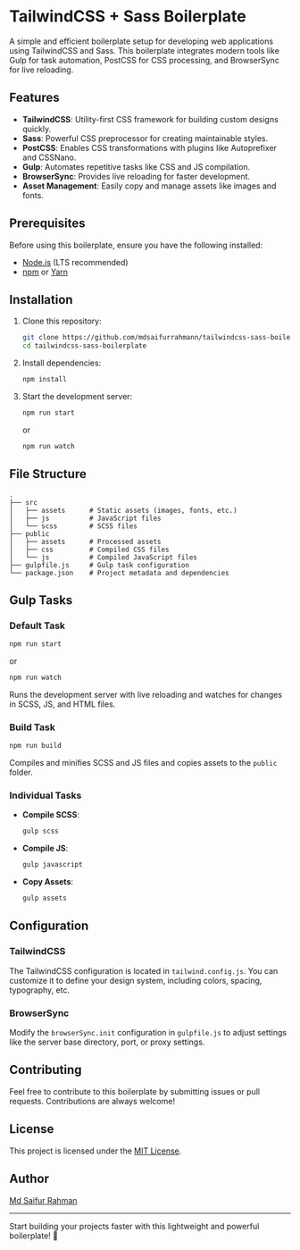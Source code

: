 # TailwindCSS + Sass Boilerplate

A simple and efficient boilerplate setup for developing web applications using TailwindCSS and Sass. This boilerplate integrates modern tools like Gulp for task automation, PostCSS for CSS processing, and BrowserSync for live reloading.

## Features

- **TailwindCSS**: Utility-first CSS framework for building custom designs quickly.
- **Sass**: Powerful CSS preprocessor for creating maintainable styles.
- **PostCSS**: Enables CSS transformations with plugins like Autoprefixer and CSSNano.
- **Gulp**: Automates repetitive tasks like CSS and JS compilation.
- **BrowserSync**: Provides live reloading for faster development.
- **Asset Management**: Easily copy and manage assets like images and fonts.

## Prerequisites

Before using this boilerplate, ensure you have the following installed:

- [Node.js](https://nodejs.org/) (LTS recommended)
- [npm](https://www.npmjs.com/) or [Yarn](https://yarnpkg.com/)

## Installation

1. Clone this repository:

   ```bash
   git clone https://github.com/mdsaifurrahmann/tailwindcss-sass-boilerplate.git
   cd tailwindcss-sass-boilerplate
   ```

2. Install dependencies:

   ```bash
   npm install
   ```

3. Start the development server:

   ```bash
   npm run start
   ```
   or
   ```bash
   npm run watch
   ```

## File Structure

```
.
├── src
│   ├── assets      # Static assets (images, fonts, etc.)
│   ├── js          # JavaScript files
│   └── scss        # SCSS files
├── public
│   ├── assets      # Processed assets
│   ├── css         # Compiled CSS files
│   └── js          # Compiled JavaScript files
├── gulpfile.js     # Gulp task configuration
└── package.json    # Project metadata and dependencies
```

## Gulp Tasks

### Default Task

```bash
npm run start
```
or
```bash
npm run watch
```

Runs the development server with live reloading and watches for changes in SCSS, JS, and HTML files.

### Build Task

```bash
npm run build
```

Compiles and minifies SCSS and JS files and copies assets to the `public` folder.

### Individual Tasks

- **Compile SCSS**:

  ```bash
  gulp scss
  ```

- **Compile JS**:

  ```bash
  gulp javascript
  ```

- **Copy Assets**:

  ```bash
  gulp assets
  ```

## Configuration

### TailwindCSS

The TailwindCSS configuration is located in `tailwind.config.js`. You can customize it to define your design system, including colors, spacing, typography, etc.

### BrowserSync

Modify the `browserSync.init` configuration in `gulpfile.js` to adjust settings like the server base directory, port, or proxy settings.

## Contributing

Feel free to contribute to this boilerplate by submitting issues or pull requests. Contributions are always welcome!

## License

This project is licensed under the [MIT License](LICENSE).

## Author

[Md Saifur Rahman](https://github.com/mdsaifurrahmann)

---

Start building your projects faster with this lightweight and powerful boilerplate! 🚀

